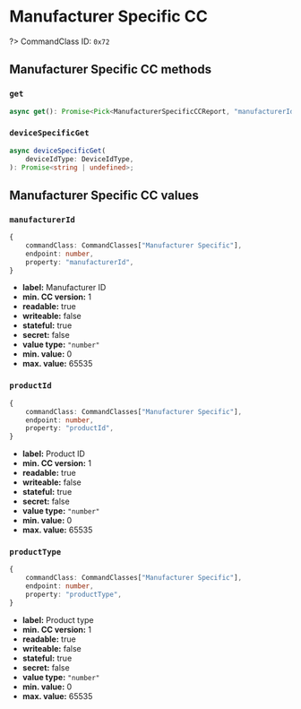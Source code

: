 # Manufacturer Specific CC

?> CommandClass ID: `0x72`

## Manufacturer Specific CC methods

### `get`

```ts
async get(): Promise<Pick<ManufacturerSpecificCCReport, "manufacturerId" | "productType" | "productId"> | undefined>;
```

### `deviceSpecificGet`

```ts
async deviceSpecificGet(
	deviceIdType: DeviceIdType,
): Promise<string | undefined>;
```

## Manufacturer Specific CC values

### `manufacturerId`

```ts
{
	commandClass: CommandClasses["Manufacturer Specific"],
	endpoint: number,
	property: "manufacturerId",
}
```

-   **label:** Manufacturer ID
-   **min. CC version:** 1
-   **readable:** true
-   **writeable:** false
-   **stateful:** true
-   **secret:** false
-   **value type:** `"number"`
-   **min. value:** 0
-   **max. value:** 65535

### `productId`

```ts
{
	commandClass: CommandClasses["Manufacturer Specific"],
	endpoint: number,
	property: "productId",
}
```

-   **label:** Product ID
-   **min. CC version:** 1
-   **readable:** true
-   **writeable:** false
-   **stateful:** true
-   **secret:** false
-   **value type:** `"number"`
-   **min. value:** 0
-   **max. value:** 65535

### `productType`

```ts
{
	commandClass: CommandClasses["Manufacturer Specific"],
	endpoint: number,
	property: "productType",
}
```

-   **label:** Product type
-   **min. CC version:** 1
-   **readable:** true
-   **writeable:** false
-   **stateful:** true
-   **secret:** false
-   **value type:** `"number"`
-   **min. value:** 0
-   **max. value:** 65535
